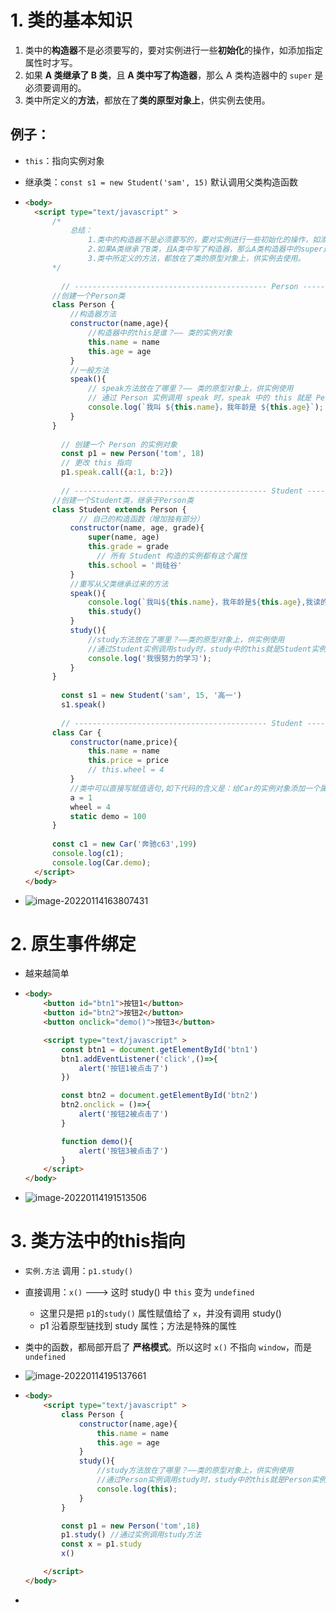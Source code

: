 # 1. 类的基本知识

1. 类中的**构造器**不是必须要写的，要对实例进行一些**初始化**的操作，如添加指定属性时才写。
2. 如果 **A 类继承了 B 类**，且 **A 类中写了构造器**，那么 A 类构造器中的 `super` 是必须要调用的。
3. 类中所定义的**方法**，都放在了**类的原型对象上**，供实例去使用。

## 例子：

- `this`：指向实例对象

- 继承类：`const s1 = new Student('sam', 15)` 默认调用父类构造函数

- ```html
  <body>
  	<script type="text/javascript" >
  		/* 
  			总结：
  				1.类中的构造器不是必须要写的，要对实例进行一些初始化的操作，如添加指定属性时才写。
  				2.如果A类继承了B类，且A类中写了构造器，那么A类构造器中的super是必须要调用的。
  				3.类中所定义的方法，都放在了类的原型对象上，供实例去使用。
  		*/
          
          // ------------------------------------------- Person ---------------------------------------------
  		//创建一个Person类
  		class Person {
  			//构造器方法
  			constructor(name,age){
  				//构造器中的this是谁？—— 类的实例对象
  				this.name = name
  				this.age = age
  			}
  			//一般方法
  			speak(){
  				// speak方法放在了哪里？—— 类的原型对象上，供实例使用
  				// 通过 Person 实例调用 speak 时，speak 中的 this 就是 Person 实例
  				console.log(`我叫 ${this.name}，我年龄是 ${this.age}`);
  			}
  		}
          
          // 创建一个 Person 的实例对象
          const p1 = new Person('tom', 18)
          // 更改 this 指向
          p1.speak.call({a:1, b:2})
          
          // ------------------------------------------- Student --------------------------------------------
  		//创建一个Student类，继承于Person类
  		class Student extends Person {
              // 自己的构造函数（增加独有部分）
  			constructor(name, age, grade){
  				super(name, age)
  				this.grade = grade
                  // 所有 Student 构造的实例都有这个属性
  				this.school = '尚硅谷'
  			}
  			//重写从父类继承过来的方法
  			speak(){
  				console.log(`我叫${this.name}，我年龄是${this.age},我读的是${this.grade}年级`);
  				this.study()
  			}
  			study(){
  				//study方法放在了哪里？——类的原型对象上，供实例使用
  				//通过Student实例调用study时，study中的this就是Student实例
  				console.log('我很努力的学习');
  			}
  		}
          
          const s1 = new Student('sam', 15, '高一')
          s1.speak()
  		
          // ------------------------------------------- Student --------------------------------------------
  		class Car {
  			constructor(name,price){
  				this.name = name
  				this.price = price
  				// this.wheel = 4
  			}
  			//类中可以直接写赋值语句,如下代码的含义是：给Car的实例对象添加一个属性，名为a，值为1
  			a = 1
  			wheel = 4
  			static demo = 100
  		}
          
  		const c1 = new Car('奔驰c63',199)
  		console.log(c1);
  		console.log(Car.demo);
  	</script>
  </body>
  ```
  
- ![image-20220114163807431](https://raw.githubusercontent.com/TWDH/Leetcode-From-Zero/pictures/img/image-20220114163807431.png)

# 2. 原生事件绑定

- 越来越简单

- ```html
  <body>
      <button id="btn1">按钮1</button>
      <button id="btn2">按钮2</button>
      <button onclick="demo()">按钮3</button>
  
      <script type="text/javascript" >
          const btn1 = document.getElementById('btn1')
          btn1.addEventListener('click',()=>{
              alert('按钮1被点击了')
          })
  
          const btn2 = document.getElementById('btn2')
          btn2.onclick = ()=>{
              alert('按钮2被点击了')
          }
  
          function demo(){
              alert('按钮3被点击了')
          }
      </script>
  </body>
  ```

- ![image-20220114191513506](https://raw.githubusercontent.com/TWDH/Leetcode-From-Zero/pictures/img/image-20220114191513506.png)

# 3. 类方法中的this指向

- `实例.方法` 调用：`p1.study()`

- 直接调用：`x()`  ---> 这时 study() 中 `this` 变为 `undefined`

  - 这里只是把 `p1`的`study()` 属性赋值给了 `x`，并没有调用 study()
  - p1 沿着原型链找到 study 属性；方法是特殊的属性

- 类中的函数，都局部开启了 **严格模式**。所以这时 `x()` 不指向 `window`，而是 `undefined`

- ![image-20220114195137661](https://raw.githubusercontent.com/TWDH/Leetcode-From-Zero/pictures/img/image-20220114195137661.png) 

- ```html
  <body>
      <script type="text/javascript" >
          class Person {
              constructor(name,age){
                  this.name = name
                  this.age = age
              }
              study(){
                  //study方法放在了哪里？——类的原型对象上，供实例使用
                  //通过Person实例调用study时，study中的this就是Person实例
                  console.log(this);
              }
          }
  
          const p1 = new Person('tom',18)
          p1.study() //通过实例调用study方法
          const x = p1.study
          x()
  
      </script>
  </body>
  ```

- 



















































































